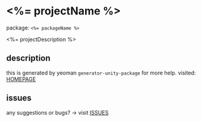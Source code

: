 # <%= projectName %>

package: `<%= packageName %>`

<%= projectDescription %>

## description

this is generated by yeoman `generator-unity-package` for more help. visited: [HOMEPAGE](<%= yoHomePage %>)

## issues

any suggestions or bugs? 
-> visit [ISSUES](<%= yoIssues %>)